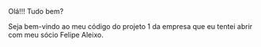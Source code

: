 Olá!!!
Tudo bem?

Seja bem-vindo ao meu código do projeto 1 da empresa que eu tentei abrir com meu sócio Felipe Aleixo.